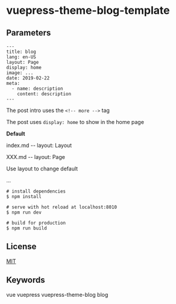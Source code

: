 # vuepress-theme-blog-template

## Parameters

```
---
title: blog
lang: en-US
layout: Page
display: home
image: ...
date: 2019-02-22
meta:
  - name: description
    content: description
--- 
```

The post intro uses the `<!-- more -->` tag

The post uses `display: home` to show in the home page

**Default**

index.md -- layout: Layout

XXX.md -- layout: Page

Use layout to change default

...

```
# install dependencies
$ npm install

# serve with hot reload at localhost:8010
$ npm run dev

# build for production
$ npm run build
```

## License
[MIT](http://opensource.org/licenses/MIT)


## Keywords

vue vuepress vuepress-theme-blog blog
